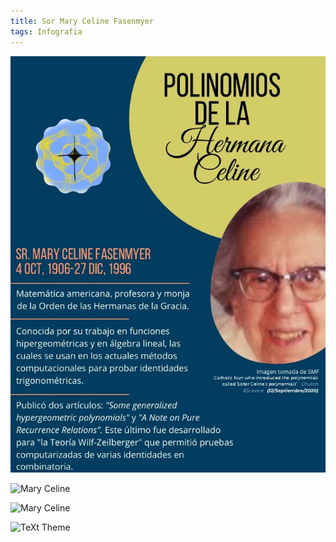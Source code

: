 ```yaml
---
title: Sor Mary Celine Fasenmyer
tags: Infografia
---
```

![Mary](infografias/poster1.jpg)

![Mary Celine](https://raw.githubusercontent.com/A-C-C-Guadalupe-Ortiz-De-Landazuri/Blog/infografias/poster1.jpg)

![Mary Celine](https://es.wikipedia.org/wiki/Archivo:Catedral_de_M%C3%A9xico.jpg)

![TeXt Theme](https://raw.githubusercontent.com/kitian616/jekyll-TeXt-theme/master/screenshots/TeXt-home.jpg)

<!--more-->
